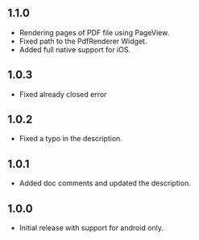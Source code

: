 ## 1.1.0
* Rendering pages of PDF file using PageView.
* Fixed path to the PdfRenderer Widget.
* Added full native support for iOS.

## 1.0.3
* Fixed already closed error

## 1.0.2
* Fixed a typo in the description.

## 1.0.1
* Added doc comments and updated the description.

## 1.0.0

* Initial release with support for android only.
